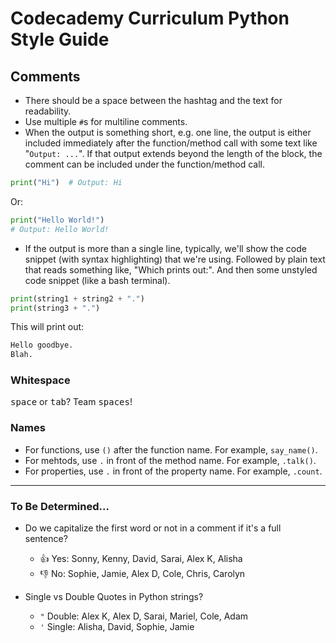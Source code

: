 # Codecademy Curriculum Python Style Guide 


## Comments

- There should be a space between the hashtag and the text for readability.
- Use multiple `#`s for multiline comments.
- When the output is something short, e.g. one line, the output is either included immediately after the function/method call with some text like "`Output: ...`". If that output extends beyond the length of the block, the comment can be included under the function/method call.

```py
print("Hi")  # Output: Hi
```

Or:

```py
print("Hello World!")
# Output: Hello World!
```

- If the output is more than a single line, typically, we'll show the code snippet (with syntax highlighting) that we're using. Followed by plain text that reads something like, "Which prints out:". And then some unstyled code snippet (like a bash terminal).

```py
print(string1 + string2 + ".")
print(string3 + ".")
```

This will print out:

```bash
Hello goodbye.
Blah.
```

### Whitespace

<kbd>space</kbd> or <kbd>tab</kbd>? Team <kbd>spaces</kbd>!

### Names

- For functions, use `()` after the function name. For example, `say_name()`.
- For mehtods, use `.` in front of the method name. For example, `.talk()`.
- For properties, use `.` in front of the property name. For example, `.count`.

--- 

### To Be Determined...

- Do we capitalize the first word or not in a comment if it's a full sentence?
    - 👍 Yes: Sonny, Kenny, David, Sarai, Alex K, Alisha
    - 👎 No: Sophie, Jamie, Alex D, Cole, Chris, Carolyn

- Single vs Double Quotes in Python strings?
    - `"` Double: Alex K, Alex D, Sarai, Mariel, Cole, Adam
    - `'` Single: Alisha, David, Sophie, Jamie
